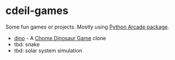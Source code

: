 # cdeil-games

Some fun games or projects. Mostly using [Python Arcade package](https://api.arcade.academy/).

* [dino](dino) - A [Chome Dinosaur Game](https://en.wikipedia.org/wiki/Dinosaur_Game) clone
* tbd: snake
* tbd: solar system simulation

